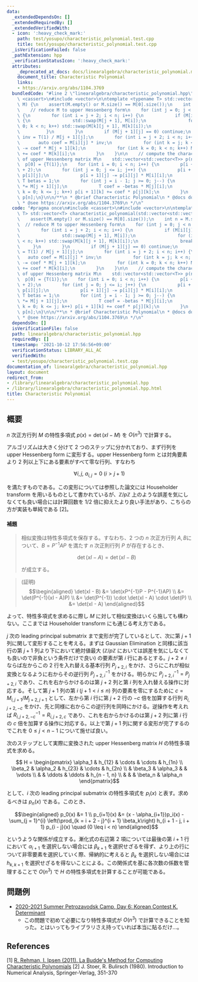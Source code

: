 ```yaml
---
data:
  _extendedDependsOn: []
  _extendedRequiredBy: []
  _extendedVerifiedWith:
  - icon: ':heavy_check_mark:'
    path: test/yosupo/characteristic_polynomial.test.cpp
    title: test/yosupo/characteristic_polynomial.test.cpp
  _isVerificationFailed: false
  _pathExtension: hpp
  _verificationStatusIcon: ':heavy_check_mark:'
  attributes:
    _deprecated_at_docs: docs/linearalgebra/characteristic_polynomial.md
    document_title: Characteristic Polynomial
    links:
    - https://arxiv.org/abs/1104.3769
  bundledCode: "#line 2 \"linearalgebra/characteristic_polynomial.hpp\"\n#include\
    \ <cassert>\n#include <vector>\n\ntemplate <typename T> std::vector<T> characteristic_polynomial(std::vector<std::vector<T>>\
    \ M) {\n    assert(M.empty() or M.size() == M[0].size());\n    int n = M.size();\n\
    \    // reduce M to upper Hessenberg form\n    for (int j = 0; j < n - 2; j++)\
    \ {\n        for (int i = j + 2; i < n; i++) {\n            if (M[i][j] != 0)\
    \ {\n                std::swap(M[j + 1], M[i]);\n                for (int k =\
    \ 0; k < n; k++) std::swap(M[k][j + 1], M[k][i]);\n                break;\n  \
    \          }\n        }\n        if (M[j + 1][j] == 0) continue;\n        auto\
    \ inv = T(1) / M[j + 1][j];\n        for (int i = j + 2; i < n; i++) {\n     \
    \       auto coef = M[i][j] * inv;\n            for (int k = j; k < n; k++) M[i][k]\
    \ -= coef * M[j + 1][k];\n            for (int k = 0; k < n; k++) M[k][j + 1]\
    \ += coef * M[k][i];\n        }\n    }\n\n    // compute the characteristic polynomial\
    \ of upper Hessenberg matrix M\n    std::vector<std::vector<T>> p(n + 1);\n  \
    \  p[0] = {T(1)};\n    for (int i = 0; i < n; i++) {\n        p[i + 1].resize(i\
    \ + 2);\n        for (int j = 0; j <= i; j++) {\n            p[i + 1][j + 1] +=\
    \ p[i][j];\n            p[i + 1][j] -= p[i][j] * M[i][i];\n        }\n       \
    \ T betas = 1;\n        for (int j = i - 1; j >= 0; j--) {\n            betas\
    \ *= M[j + 1][j];\n            T coef = -betas * M[j][i];\n            for (int\
    \ k = 0; k <= j; k++) p[i + 1][k] += coef * p[j][k];\n        }\n    }\n    return\
    \ p[n];\n}\n\n/**\n * @brief Characteristic Polynomial\n * @docs docs/linearalgebra/characteristic_polynomial.md\n\
    \ * @see https://arxiv.org/abs/1104.3769\n */\n"
  code: "#pragma once\n#include <cassert>\n#include <vector>\n\ntemplate <typename\
    \ T> std::vector<T> characteristic_polynomial(std::vector<std::vector<T>> M) {\n\
    \    assert(M.empty() or M.size() == M[0].size());\n    int n = M.size();\n  \
    \  // reduce M to upper Hessenberg form\n    for (int j = 0; j < n - 2; j++) {\n\
    \        for (int i = j + 2; i < n; i++) {\n            if (M[i][j] != 0) {\n\
    \                std::swap(M[j + 1], M[i]);\n                for (int k = 0; k\
    \ < n; k++) std::swap(M[k][j + 1], M[k][i]);\n                break;\n       \
    \     }\n        }\n        if (M[j + 1][j] == 0) continue;\n        auto inv\
    \ = T(1) / M[j + 1][j];\n        for (int i = j + 2; i < n; i++) {\n         \
    \   auto coef = M[i][j] * inv;\n            for (int k = j; k < n; k++) M[i][k]\
    \ -= coef * M[j + 1][k];\n            for (int k = 0; k < n; k++) M[k][j + 1]\
    \ += coef * M[k][i];\n        }\n    }\n\n    // compute the characteristic polynomial\
    \ of upper Hessenberg matrix M\n    std::vector<std::vector<T>> p(n + 1);\n  \
    \  p[0] = {T(1)};\n    for (int i = 0; i < n; i++) {\n        p[i + 1].resize(i\
    \ + 2);\n        for (int j = 0; j <= i; j++) {\n            p[i + 1][j + 1] +=\
    \ p[i][j];\n            p[i + 1][j] -= p[i][j] * M[i][i];\n        }\n       \
    \ T betas = 1;\n        for (int j = i - 1; j >= 0; j--) {\n            betas\
    \ *= M[j + 1][j];\n            T coef = -betas * M[j][i];\n            for (int\
    \ k = 0; k <= j; k++) p[i + 1][k] += coef * p[j][k];\n        }\n    }\n    return\
    \ p[n];\n}\n\n/**\n * @brief Characteristic Polynomial\n * @docs docs/linearalgebra/characteristic_polynomial.md\n\
    \ * @see https://arxiv.org/abs/1104.3769\n */\n"
  dependsOn: []
  isVerificationFile: false
  path: linearalgebra/characteristic_polynomial.hpp
  requiredBy: []
  timestamp: '2021-10-12 17:56:56+09:00'
  verificationStatus: LIBRARY_ALL_AC
  verifiedWith:
  - test/yosupo/characteristic_polynomial.test.cpp
documentation_of: linearalgebra/characteristic_polynomial.hpp
layout: document
redirect_from:
- /library/linearalgebra/characteristic_polynomial.hpp
- /library/linearalgebra/characteristic_polynomial.hpp.html
title: Characteristic Polynomial
---
```

## 概要
$n$ 次正方行列 $M$ の特性多項式 $p(x) = \det(xI - M)$ を $O(n^3)$ で計算する。

アルゴリズムは大きく分けて 2 つのステップに分かれており、まず行列を upper Hessenberg form に変形する。upper Hessenberg form とは対角要素より 2 列以上下にある要素がすべて零な行列、すなわち

$$ \forall i, j,\ a_{i,j} = 0\ (i > j + 1)$$

を満たすものである。この変形については参照した論文には Householder transform を用いるものとして書かれているが、$\mathbb{Z}/p\mathbb{Z}$ 上のような誤差を気にしなくても良い場合には計算回数を $1/2$ 倍に抑えたより良い手法があり、こちらの方が実装も単純である [2]。

#### 補題
> 相似変換は特性多項式を保存する。すなわち、2 つの $n$ 次正方行列 $A, B$について、$B = P^{-1}AP$ を満たす $n$ 次正則行列 $P$ が存在するとき、
>
> $$\det(xI - A) = \det(xI - B)$$
>
> が成立する。

> (証明) $$\begin{aligned}
>   \det(xI - B)
>   &= \det(xP^{-1}P - P^{-1}AP) \\
>   &= \det(P^{-1}(xI - A)P) \\
>   &= \det(P^{-1}) \cdot \det(xI - A) \cdot \det(P) \\
>   &= \det(xI - A)
> \end{aligned}$$

よって、特性多項式を求めるに際し $M$ に対して相似変換はいくら施しても構わない。ここまでは Householder transform にも通じる考え方である。


$j$ 次の leading principal submatrix まで変形が完了しているとして、次に第 $j + 1$ 列に関して変形することを考える。まずは Gaussian Elimination と同様に該当行の第 $j + 1$ 列より下において絶対値最大 ($\mathbb{Z}/p\mathbb{Z}$ においては誤差を気にしなくても良いので非負という条件だけで良い) の要素が第 $i$ 行にあるとする。$j + 2 \neq i$ ならば左からこの 2 行を入れ替える基本行列 $P_{j + 2, i}$ をかけ、さらにこれが相似変換となるように右からその逆行列 $P_{j + 2, i}^{-1}$ をかける。明らかに $P_{j + 2, i}^{-1} = P_{j + 2, i}$ であり、これを右からかけるのは第 $j + 2$ 列と第 $i$ 列を入れ替える操作に対応する。そして第 $j + 1$ 列の第 $i\ (j + 1 < i \leq n)$ 列の要素を零にするために $c = M_{i, j + 1}/M_{j + 2, j + 1}$ として、左から第 $i$ 行に第 $j + 2$ 行の $-c$ 倍を加算する行列 $R_{i, j + 2, -c}$ をかけ、先と同様に右からこの逆行列を同時にかける。逆操作を考えれば $R_{i, j + 2, -c}^{-1} = R_{i, j + 2, c}$ であり、これを右からかけるのは第 $j + 2$ 列に第 $i$ 行の $c$ 倍を加算する操作に対応する。以上で第 $j + 1$ 列に関する変形が完了するのでこれを $0 \leq j < n - 1$ について施せば良い。


次のステップとして実際に変換された upper Hessenberg matrix $H$ の特性多項式を求める。

$$ H = \begin{pmatrix}
    \alpha_1    & h_{12}    & \cdots    & \cdots    & h_{1n} \\
    \beta_2     & \alpha_2  & h_{23}    & \cdots    & h_{2n} \\
                & \beta_3   & \alpha_3  &           & \vdots \\
                &           & \ddots    & \ddots    & h_{n - 1, n} \\
                &           &           & \beta_n   & \alpha_n
\end{pmatrix}$$

として、$i$ 次の leading principal submatrix の特性多項式を $p_i(x)$ と表す。求めるべきは $p_n(x)$ である。このとき、

$$\begin{aligned}
    p_0(x) &= 1 \\
    p_{i+1}(x) &= (x - \alpha_{i+1})p_i(x) - \sum_{j = 1}^{i} \left(\prod_{k = i + 2 - j}^{i + 1} \beta_k\right) h_{i + 1 - j, i + 1} p_{i - j}(x) \quad (0 \leq i < n)
\end{aligned}$$

というような関係が成立する。漸化式の右辺第 2 項については最後の第 $i + 1$ 行において $\alpha_{i + 1}$ を選択しない場合には $\beta_{k + 1}$ を選択せざるを得ず、より上の行について非零要素を選択していく際、帰納的に考えると $\beta_k$ を選択しない場合には $h_{k,k + 1}$ を選択せざるを得ないことによる。この関係式を基に各次数の係数を管理することで $O(n^3)$ で $H$ の特性多項式を計算することが可能である。

## 問題例
- [2020-2021 Summer Petrozavodsk Camp, Day 6: Korean Contest K. Determinant](https://codeforces.com/gym/102984/problem/K)
  - この問題で初めて必要になり特性多項式が $O(n^3)$ で計算できることを知った。とはいってもライブラリさえ持っていれば本当に貼るだけ…。

## References
[1] [R. Rehman, I. Ipsen (2011).  La Budde's Method for Computing Characteristic Polynomials](https://arxiv.org/abs/1104.3769)
[2] J. Stoer, R. Bulirsch (1980). Introduction to Numerical Analysis, Springer-Verlag, 351-370
